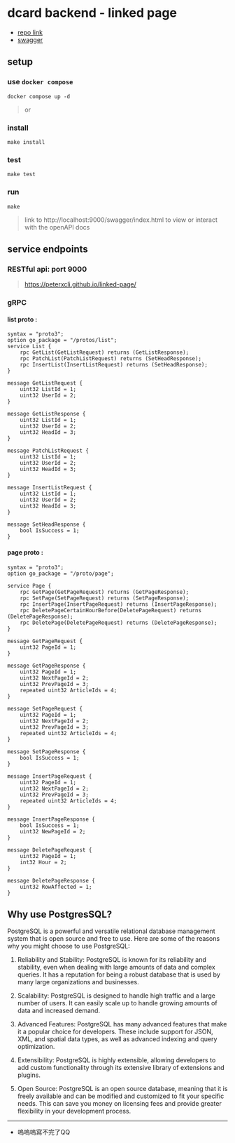 # dcard backend - linked page

- [repo link](https://github.com/peterxcli/linked-page)
- [swagger](https://peterxcli.github.io/linked-page/)


## setup
### use `docker compose`
```
docker compose up -d
``` 
> or

### install
```
make install
```

### test
```
make test
```

### run 
```
make
```
> link to http://localhost:9000/swagger/index.html to view or interact with the openAPI docs

## service endpoints
### RESTful api: port 9000
> https://peterxcli.github.io/linked-page/

### gRPC 
#### list proto : 

```
syntax = "proto3";
option go_package = "/protos/list";
service List {
    rpc GetList(GetListRequest) returns (GetListResponse);
    rpc PatchList(PatchListRequest) returns (SetHeadResponse);
    rpc InsertList(InsertListRequest) returns (SetHeadResponse);
}

message GetListRequest {
    uint32 ListId = 1;
    uint32 UserId = 2;
}

message GetListResponse {
    uint32 ListId = 1;
    uint32 UserId = 2;
    uint32 HeadId = 3;
}

message PatchListRequest {
	uint32 ListId = 1;
	uint32 UserId = 2;
	uint32 HeadId = 3;
}

message InsertListRequest {
	uint32 ListId = 1;
	uint32 UserId = 2;
	uint32 HeadId = 3;
}

message SetHeadResponse {
    bool IsSuccess = 1;
}
```

#### page proto : 
```
syntax = "proto3";
option go_package = "/proto/page";

service Page {
    rpc GetPage(GetPageRequest) returns (GetPageResponse);
    rpc SetPage(SetPageRequest) returns (SetPageResponse);
    rpc InsertPage(InsertPageRequest) returns (InsertPageResponse);
    rpc DeletePageCertainHourBefore(DeletePageRequest) returns (DeletePageResponse);
    rpc DeletePage(DeletePageRequest) returns (DeletePageResponse);
}

message GetPageRequest {
    uint32 PageId = 1;
}

message GetPageResponse {
    uint32 PageId = 1;
	uint32 NextPageId = 2;
	uint32 PrevPageId = 3;
    repeated uint32 ArticleIds = 4;
}

message SetPageRequest {
	uint32 PageId = 1;
    uint32 NextPageId = 2;
    uint32 PrevPageId = 3;
    repeated uint32 ArticleIds = 4;
}

message SetPageResponse {
    bool IsSuccess = 1;
}

message InsertPageRequest {
    uint32 PageId = 1;
    uint32 NextPageId = 2;
    uint32 PrevPageId = 3;
    repeated uint32 ArticleIds = 4;
}

message InsertPageResponse {
    bool IsSuccess = 1;
    uint32 NewPageId = 2;
}

message DeletePageRequest {
    uint32 PageId = 1;
    int32 Hour = 2;
}

message DeletePageResponse {
    uint32 RowAffected = 1;
}
```

## Why use PostgresSQL?
PostgreSQL is a powerful and versatile relational database management system that is open source and free to use. Here are some of the reasons why you might choose to use PostgreSQL:

1. Reliability and Stability: PostgreSQL is known for its reliability and stability, even when dealing with large amounts of data and complex queries. It has a reputation for being a robust database that is used by many large organizations and businesses.

2. Scalability: PostgreSQL is designed to handle high traffic and a large number of users. It can easily scale up to handle growing amounts of data and increased demand.

3. Advanced Features: PostgreSQL has many advanced features that make it a popular choice for developers. These include support for JSON, XML, and spatial data types, as well as advanced indexing and query optimization.

4. Extensibility: PostgreSQL is highly extensible, allowing developers to add custom functionality through its extensive library of extensions and plugins.

5. Open Source: PostgreSQL is an open source database, meaning that it is freely available and can be modified and customized to fit your specific needs. This can save you money on licensing fees and provide greater flexibility in your development process.

------

- 嗚嗚嗚寫不完了QQ
